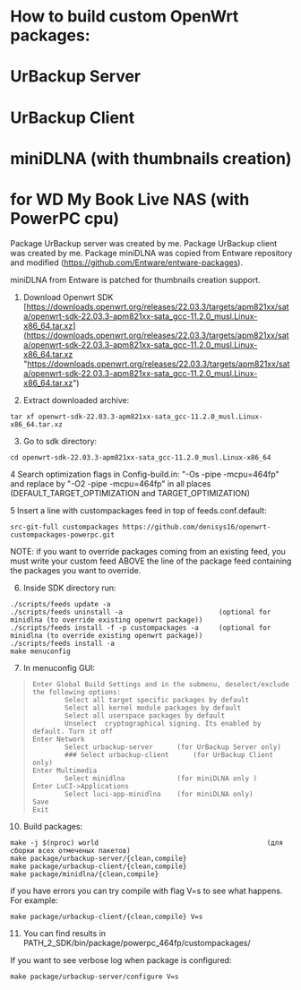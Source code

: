 
# How to build custom OpenWrt packages:
#      UrBackup Server
#      UrBackup Client
#      miniDLNA (with thumbnails creation)
# for WD My Book Live NAS (with PowerPC cpu)

Package UrBackup server was created by me.
Package UrBackup client was created by me.
Package miniDLNA was copied from Entware repository and modified (https://github.com/Entware/entware-packages).

miniDLNA from Entware is patched for thumbnails creation support.


1. Download Openwrt SDK
[https://downloads.openwrt.org/releases/22.03.3/targets/apm821xx/sata/openwrt-sdk-22.03.3-apm821xx-sata_gcc-11.2.0_musl.Linux-x86_64.tar.xz](https://downloads.openwrt.org/releases/22.03.3/targets/apm821xx/sata/openwrt-sdk-22.03.3-apm821xx-sata_gcc-11.2.0_musl.Linux-x86_64.tar.xz "https://downloads.openwrt.org/releases/22.03.3/targets/apm821xx/sata/openwrt-sdk-22.03.3-apm821xx-sata_gcc-11.2.0_musl.Linux-x86_64.tar.xz")


2. Extract downloaded archive:
```shell
tar xf openwrt-sdk-22.03.3-apm821xx-sata_gcc-11.2.0_musl.Linux-x86_64.tar.xz
```

3. Go to sdk directory:
```shell
cd openwrt-sdk-22.03.3-apm821xx-sata_gcc-11.2.0_musl.Linux-x86_64
```
4 Search optimization flags in Config-build.in:
    "-Os -pipe -mcpu=464fp"
and replace by
    "-O2 -pipe -mcpu=464fp"
in all places (DEFAULT_TARGET_OPTIMIZATION and TARGET_OPTIMIZATION)


5 Insert a line with custompackages feed in top of feeds.conf.default:
```shell
src-git-full custompackages https://github.com/denisys16/openwrt-custompackages-powerpc.git
```
NOTE: if you want to override packages coming from an existing feed, you must write your custom feed ABOVE the line of the package feed containing the packages you want to override.


6. Inside SDK directory run:
```shell
./scripts/feeds update -a
./scripts/feeds uninstall -a                        (optional for minidlna (to override existing openwrt package))
./scripts/feeds install -f -p custompackages -a     (optional for minidlna (to override existing openwrt package))
./scripts/feeds install -a
make menuconfig
```

7. In menuconfig GUI:

>     Enter Global Build Settings and in the submenu, deselect/exclude the following options:
>             Select all target specific packages by default
>             Select all kernel module packages by default
>             Select all userspace packages by default
>             Unselect  cryptographical signing. Its enabled by default. Turn it off
>     Enter Network
>             Select urbackup-server      (for UrBackup Server only)
>             ### Select urbackup-client      (for UrBackup Client only)
>     Enter Multimedia
>             Select minidlna             (for miniDLNA only )
>     Enter LuCI->Applications
>             Select luci-app-minidlna    (for miniDLNA only)
>     Save
>     Exit

10. Build packages:
```shell
make -j $(nproc) world                                          (для сборки всех отмеченых пакетов)
make package/urbackup-server/{clean,compile}
make package/urbackup-client/{clean,compile}
make package/minidlna/{clean,compile}
```
if you have errors you can try compile with flag V=s to see what happens. For example:
```shell
make package/urbackup-client/{clean,compile} V=s
```


11. You can find results in PATH_2_SDK/bin/package/powerpc_464fp/custompackages/



If you want to see verbose log when package is configured:
```shell
make package/urbackup-server/configure V=s
```



